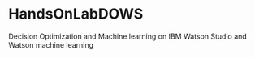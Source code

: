# HandsOnLabDOWS
Decision Optimization and Machine learning on IBM Watson Studio and Watson machine learning

